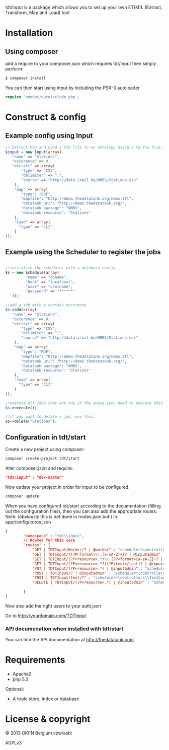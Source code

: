 tdt/input is a package which allows you to set up your own ET(M)L (Extract, Transform, Map and Load) tool.

# Installation

## Using composer

add a require to your composer.json which requires tdt/input then simply perform:

```bash
$ composer install
```

You can then start using input by including the PSR-0 autoloader

```php
require 'vendor/autoinclude.php';
```

# Construct & config

## Example config using Input

```php
// Extract Map and Load a CSV file to an ontology using a turtle file (you can find this file in examples directory)
$input = new Input(array(
   "name" => "Stations",
   "occurence" => 0,
   "extract" => array(
       "type" => "CSV",
       "delimiter" => ";",
       "source" => "http://data.irail.be/NMBS/Stations.csv"
    ),
    "map" => array(
       "type": "RDF",
       "mapfile": "http://demo.thedatatank.org/nmbs.ttl",
       "datatank_uri": "http://demo.thedatatank.org/",
       "datatank_package": "NMBS",
       "datatank_resource": "Stations"
    ),
    "load" => array(
      "type" => "CLI"
    )
));

```

## Example using the Scheduler to register the jobs

```php

//initialize the scheduler with a database config
$s = new Schedule(array(
         "name" => "dbname",
         "host" => "localhost",
         "user" => "username",
         "password" => "******"
   ));

//add a job with a certain occurence
$s->add(array(
   "name" => "Stations",
   "occurence" => 0,
   "extract" => array(
       "type" => "CSV",
       "delimiter" => ";",
       "source" => "http://data.irail.be/NMBS/Stations.csv"
    ),
    "map" => array(
       "type": "RDF",
       "mapfile": "http://demo.thedatatank.org/nmbs.ttl",
       "datatank_uri": "http://demo.thedatatank.org/",
       "datatank_package": "NMBS",
       "datatank_resource": "Stations"
    ),
    "load" => array(
      "type" => "CLI"
    )
));

//execute all jobs that are due in the queue (you need to execute this command using cronjobs)
$s->execute();

//if you want to delete a job, use this:
$s->delete("Stations");
```

## Configuration in tdt/start

Create a new project using composer:
```bash
composer create-project tdt/start
```

Alter composer.json and require:

```json
"tdt/input" : "dev-master"
```

Now update your project in order for input to be configured:

```bash
composer update
```

When you have configured tdt/start according to the documentation (filling out the configuration files), then you can also add the appropriate routes:
Note: (obviously this is not done in routes.json but:) in app/config/cores.json

```json
{
        "namespace" : "tdt\\input",
        // Routes for this core
        "routes" : {
            "GET | TDTInput/Worker/? | @worker" : "scheduler\\controllers\\Worker",
            "GET | TDTInput/?(?P<format>\\.[a-zA-Z]+)? | @inputadmin" : "scheduler\\controllers\\InputResourceController",
            "GET | TDTInput/(?P<resource>.*)\\.(?P<format>[a-zA-Z]+) | @inputadmin" : "scheduler\\controllers\\InputResourceController",
            "GET | TDTInput/(?P<resource>.*?)(?P<test>/test)? | @inputadmin" : "scheduler\\controllers\\InputResourceController",
            "PUT | TDTInput/(?P<resource>.*) | @inputadmin" : "scheduler\\controllers\\InputResourceController",
            "POST | TDTInput/? | @inputadmin" : "scheduler\\controllers\\InputResourceController",
            "POST | TDTInput/test/?" : "scheduler\\controllers\\TestController",
            "DELETE | TDTInput/(?P<resource>.*) | @inputadmin" : "scheduler\\controllers\\InputResourceController"

        }
}
```

Now also add the right users to your auth.json

Go to http://yourdomain.com/TDTInput

### API documenation when installed with tdt/start

You can find the API documentation at http://thedatatank.com

# Requirements

* Apache2
* php 5.3

Optional:

* A triple store, index or database

# License & copyright

© 2013 OKFN Belgium vzw/asbl

AGPLv3


